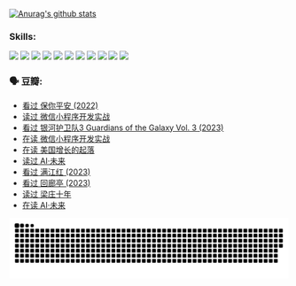 
[![Anurag's github stats](https://github-readme-stats.vercel.app/api?username=w940853815)](https://github.com/anuraghazra/github-readme-stats)

### Skills:

<code><img height="32" src="https://cdn.jsdelivr.net/npm/simple-icons@v5/icons/python.svg"></code>
<code><img height="32" src="https://cdn.jsdelivr.net/npm/simple-icons@v5/icons/javascript.svg"></code>
<code><img height="32" src="https://cdn.jsdelivr.net/npm/simple-icons@v5/icons/django.svg"></code>
<code><img height="32" src="https://cdn.jsdelivr.net/npm/simple-icons@v5/icons/flask.svg"></code>
<code><img height="32" src="https://cdn.jsdelivr.net/npm/simple-icons@v5/icons/vuetify.svg"></code>
<code><img height="32" src="https://cdn.jsdelivr.net/npm/simple-icons@v5/icons/git.svg"></code>
<code><img height="32" src="https://cdn.jsdelivr.net/npm/simple-icons@v5/icons/docker.svg"></code>
<code><img height="32" src="https://cdn.jsdelivr.net/npm/simple-icons@v5/icons/postgresql.svg"></code>
<code><img height="32" src="https://cdn.jsdelivr.net/npm/simple-icons@v5/icons/elasticsearch.svg"></code>
<code><img height="32" src="https://cdn.jsdelivr.net/npm/simple-icons@v5/icons/macos.svg"></code>
<code><img height="32" src="https://cdn.jsdelivr.net/npm/simple-icons@v5/icons/linux.svg"></code>

### 🗣 豆瓣:

<!-- DOUBAN-ACTIVITIES:START -->
- [看过 保你平安‎ (2022)](https://www.douban.com/people/136069238/status/4239139510/?_i=84750431)
- [读过 微信小程序开发实战](https://www.douban.com/people/136069238/status/4237321528/?_i=84750431)
- [看过 银河护卫队3 Guardians of the Galaxy Vol. 3‎ (2023)](https://www.douban.com/people/136069238/status/4236631849/?_i=84750431)
- [在读 微信小程序开发实战](https://www.douban.com/people/136069238/status/4230177692/?_i=84750431)
- [在读 美国增长的起落](https://www.douban.com/people/136069238/status/4220055912/?_i=84750431)
- [读过 AI·未来](https://www.douban.com/people/136069238/status/4220054171/?_i=84750431)
- [看过 满江红‎ (2023)](https://www.douban.com/people/136069238/status/4219146433/?_i=84750432)
- [看过 回廊亭‎ (2023)](https://www.douban.com/people/136069238/status/4215992758/?_i=84750432)
- [读过 梁庄十年](https://www.douban.com/people/136069238/status/4206664969/?_i=84750432)
- [在读 AI·未来](https://www.douban.com/people/136069238/status/4206653520/?_i=84750432)
<!-- DOUBAN-ACTIVITIES:END -->


![Snake animation](https://raw.githubusercontent.com/w940853815/w940853815/output/github-contribution-grid-snake.svg)

<!--
**w940853815/w940853815** is a ✨ _special_ ✨ repository because its `README.md` (this file) appears on your GitHub profile.

Here are some ideas to get you started:

- 🔭 I’m currently working on ...
- 🌱 I’m currently learning ...
- 👯 I’m looking to collaborate on ...
- 🤔 I’m looking for help with ...
- 💬 Ask me about ...
- 📫 How to reach me: ...
- 😄 Pronouns: ...
- ⚡ Fun fact: ...
-->
